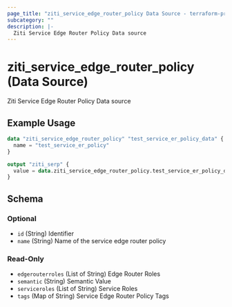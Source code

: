 ```yaml
---
page_title: "ziti_service_edge_router_policy Data Source - terraform-provider-ziti"
subcategory: ""
description: |-
  Ziti Service Edge Router Policy Data source
---
```


# ziti_service_edge_router_policy (Data Source)

Ziti Service Edge Router Policy Data source

## Example Usage

```terraform
data "ziti_service_edge_router_policy" "test_service_er_policy_data" {
  name = "test_service_er_policy"
}

output "ziti_serp" {
  value = data.ziti_service_edge_router_policy.test_service_er_policy_data
}
```

<!-- schema generated by tfplugindocs -->
## Schema

### Optional

- `id` (String) Identifier
- `name` (String) Name of the service edge router policy

### Read-Only

- `edgerouterroles` (List of String) Edge Router Roles
- `semantic` (String) Semantic Value
- `serviceroles` (List of String) Service Roles
- `tags` (Map of String) Service Edge Router Policy Tags
